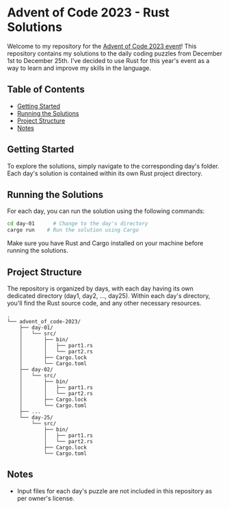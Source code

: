 # Advent of Code 2023 - Rust Solutions

Welcome to my repository for the [Advent of Code 2023 event](https://adventofcode.com/)! This repository contains my solutions to the daily coding puzzles from December 1st to December 25th. I've decided to use Rust for this year's event as a way to learn and improve my skills in the language.

## Table of Contents

- [Getting Started](#getting-started)
- [Running the Solutions](#running-the-solutions)
- [Project Structure](#project-structure)
- [Notes](#notes)

## Getting Started

To explore the solutions, simply navigate to the corresponding day's folder. Each day's solution is contained within its own Rust project directory.

## Running the Solutions

For each day, you can run the solution using the following commands:

```bash
cd day-01      # Change to the day's directory
cargo run    # Run the solution using Cargo
```

Make sure you have Rust and Cargo installed on your machine before running the solutions.

## Project Structure

The repository is organized by days, with each day having its own dedicated directory (day1, day2, ..., day25). Within each day's directory, you'll find the Rust source code, and any other necessary resources.
```
.
└── advent_of_code-2023/
    ├── day-01/
    │   └── src/
    │       ├── bin/
    │       │   ├── part1.rs
    │       │   └── part2.rs
    │       ├── Cargo.lock
    │       └── Cargo.toml
    ├── day-02/
    │   └── src/
    │       ├── bin/
    │       │   ├── part1.rs
    │       │   └── part2.rs
    │       ├── Cargo.lock
    │       └── Cargo.toml
    ├── ...
    └── day-25/
        └── src/
            ├── bin/
            │   ├── part1.rs
            │   └── part2.rs
            ├── Cargo.lock
            └── Cargo.toml
```

## Notes

- Input files for each day's puzzle are not included in this repository as per owner's license.
